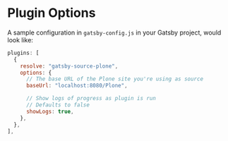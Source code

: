# Plugin Options

A sample configuration in `gatsby-config.js` in your Gatsby project, would look like:

```javascript
plugins: [
  {
    resolve: "gatsby-source-plone",
    options: {
      // The base URL of the Plone site you're using as source
      baseUrl: "localhost:8080/Plone",

      // Show logs of progress as plugin is run
      // Defaults to false
      showLogs: true,
    },
  },
],
```
